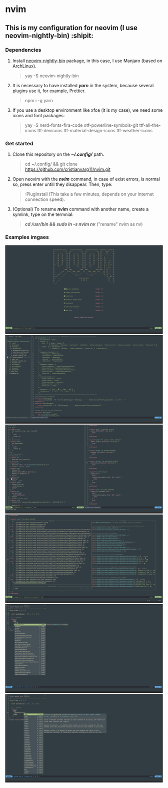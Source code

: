 # nvim 
## This is my configuration for neovim (I use neovim-nightly-bin) :shipit:
### Dependencies
1. Install [neovim-nightly-bin](https://aur.archlinux.org/packages/neovim-nightly-bin/) package, in this case, I use Manjaro (based on ArchLinux).
   > yay -S neovim-nightly-bin
1. It is necessary to have installed *__yarn__* in the system, because several plugins use it, for example, Prettier.
   > npm i -g yarn
1. If you use a desktop environment like xfce (it is my case), we need some icons and font packages:
   > yay -S nerd-fonts-fira-code otf-powerline-symbols-git ttf-all-the-icons ttf-devicons ttf-material-design-icons ttf-weather-icons
### Get started
1. Clone this repository on the *__~/.config/__* path.
   > cd ~/.config/ && git clone https://github.com/cristianvarg11/nvim.git
3. Open neovim with the *__nvim__* command, in case of exist errors, is normal so, press enter untill they disappear. Then, type:
   >  :PlugInstall (This take a few minutes, depends on your internet connection speed).
4. (Optional) To rename *__nvim__* command with another name, create a symlink, type on the termnial: 
   > *__cd /usr/bin && sudo ln -s nvim nv__* ("rename" nvim as nv)
### Examples imgaes
![Dashboard](./eg-images/01.png)
![Example2](./eg-images/02.png)
![Example3](./eg-images/03.png)
![Example4](./eg-images/04.png)
![Example5](./eg-images/05.png)
![Example6](./eg-images/06.png)
